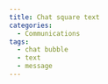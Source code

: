 ```yaml
---
title: Chat square text
categories:
  - Communications
tags:
  - chat bubble
  - text
  - message
---
```

